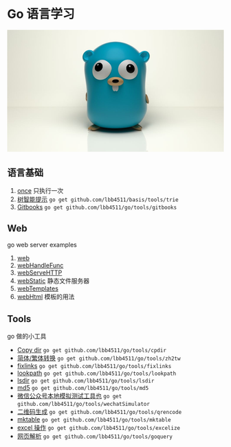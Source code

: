 # Go 语言学习

![go](./docs/cover.jpg)

## 语言基础

1. [once](./once/main.go)
   只执行一次
2. [树智能提示](./basis/trie/main.go) `go get github.com/lbb4511/basis/tools/trie`
3. [Gitbooks](tools/gitbooks) `go get github.com/lbb4511/go/tools/gitbooks`

## Web

go web server examples

1. [web](./web/web/main.go)
2. [webHandleFunc](./web/webHandleFunc/main.go)
3. [webServeHTTP](./web/webServeHTTP/main.go)
4. [webStatic](./web/webStatic/main.go)
   静态文件服务器
5. [webTemplates](./web/webTemplates/main.go)
6. [webHtml](./web/webHtml/main.go)
   模板的用法

## Tools

go 做的小工具

- [Copy dir](tools/cpdir) `go get github.com/lbb4511/go/tools/cpdir`
- [简体/繁体转换](tools/zh2tw) `go get github.com/lbb4511/go/tools/zh2tw`
- [fixlinks](tools/fixlinks) `go get github.com/lbb4511/go/tools/fixlinks`
- [lookpath](tools/lookpath) `go get github.com/lbb4511/go/tools/lookpath`
- [lsdir](tools/lsdir) `go get github.com/lbb4511/go/tools/lsdir`
- [md5](tools/md5) `go get github.com/lbb4511/go/tools/md5`
- [微信公众号本地模拟测试工具也](tools/wechatSimulator) `go get github.com/lbb4511/go/tools/wechatSimulator`
- [二维码生成](tools/qrencode) `go get github.com/lbb4511/go/tools/qrencode`
- [mktable](tools/mktable) `go get github.com/lbb4511/go/tools/mktable`
- [excel 操作](tools/excelize) `go get github.com/lbb4511/go/tools/excelize`
- [网页解析](tools/goquery) `go get github.com/lbb4511/go/tools/goquery`
